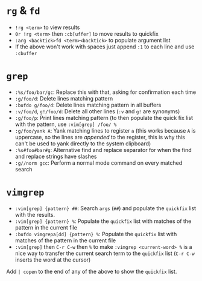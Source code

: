 # `rg` & `fd`

- `!rg <term>` to view results
- `0r !rg <term>` then `:cb[uffer]` to move results to quickfix
- `:arg <backtick>fd <term><backtick>` to populate argument list
- If the above won't work with spaces just append `:1` to each line and use `:cbuffer`

# `grep`

- `:%s/foo/bar/gc`: Replace this with that, asking for confirmation each time
- `:g/foo/d`: Delete lines matching pattern
- `:bufdo g/foo/d`: Delete lines matching pattern in all buffers
- `:v/foo/d`, `g!/foo/d`: Delete all other lines (`:v` and `g!` are synonyms)
- `:g/foo/p`: Print lines matching pattern (to then populate the quick fix list with the pattern, use `:vim[grep] /foo/ %`
- `:g/foo/yank A`: Yank matching lines to register `a` (this works because `A` is uppercase, so the lines are *appended* to the register, this is why this can't be used to yank directly to the system clipboard)
- `:%s#foo#bar#g`: Alternative find and replace separator for when the find and replace strings have slashes
- `:g//norm gcc`: Perform a normal mode command on every matched search

# `vimgrep`

- `:vim[grep] {pattern} ##`: Search `args` (`##`) and populate the `quickfix` list with the results.
- `:vim[grep] {pattern} %`: Populate the `quickfix` list with matches of the pattern in the current file
- `:bufdo vimgrepa[dd] {pattern} %`: Populate the `quickfix` list with matches of the pattern in the current file
- `:vim[grep]` then `C-r C-w` then `%` to make `:vimgrep <current-word> %` is a nice way to transfer the current search term to the `quickfix` list (`C-r C-w` inserts the word at the cursor)

Add `| copen` to the end of any of the above to show the `quickfix` list.
